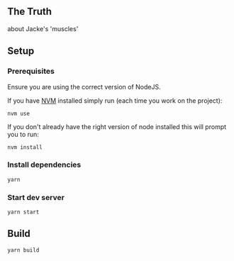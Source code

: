 ## The Truth

about Jacke's 'muscles'

## Setup

### Prerequisites

Ensure you are using the correct version of NodeJS.

If you have [NVM](https://github.com/nvm-sh/nvm#installing-and-updating) installed simply run (each time you work on the project):

```shell
nvm use
```

If you don't already have the right version of node installed this will prompt you to run:

```shell
nvm install
```

### Install dependencies

```shell
yarn
```

### Start dev server

```shell
yarn start
```

## Build

```shell
yarn build
```
